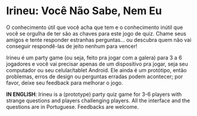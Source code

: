 # Irineu: Você Não Sabe, Nem Eu
O conhecimento útil que você acha que tem e o conhecimento inútil que você se orgulha de ter são as chaves para este jogo de quiz. Chame seus amigos e tente responder estranhas perguntas... ou descubra quem não vai conseguir respondê-las de jeito nenhum para vencer!

Irineu é um party game (ou seja, feito pra jogar com a galera) para 3 a 6 jogadores e você vai precisar apenas de um dispositivo pra jogar, seja seu computador ou seu celular/tablet Android. Ele ainda é um protótipo, então problemas, erros de design ou perguntas erradas podem acontecer; por favor, deixe seu feedback para melhorar o jogo.

**IN ENGLISH**: Irineu is a (prototype) party quiz game for 3-6 players with strange questions and players challenging players. All the interface and the questions are in Portuguese. Feedbacks are welcome.